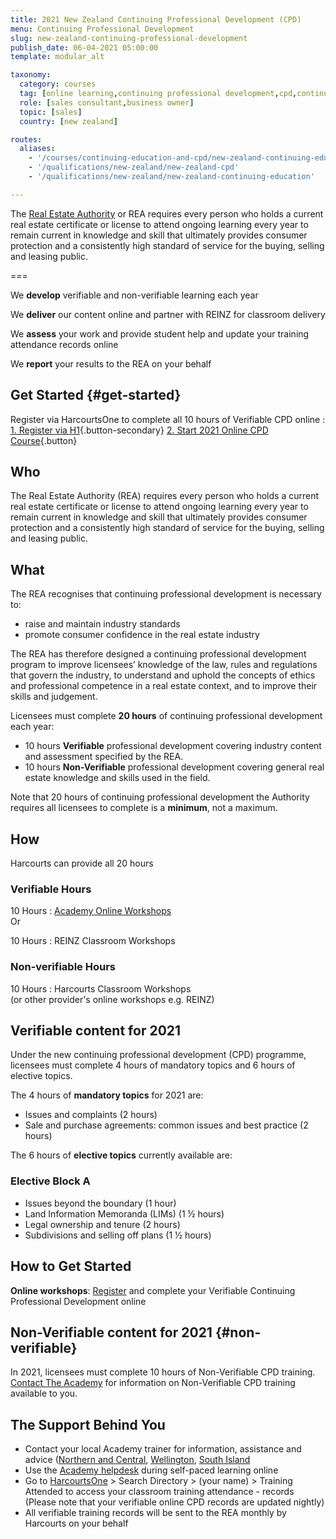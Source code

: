```yaml
---
title: 2021 New Zealand Continuing Professional Development (CPD)
menu: Continuing Professional Development
slug: new-zealand-continuing-professional-development
publish_date: 06-04-2021 05:00:00
template: modular_alt

taxonomy:
  category: courses
  tag: [online learning,continuing professional development,cpd,continuing education,ce]
  role: [sales consultant,business owner]
  topic: [sales]
  country: [new zealand]

routes:
  aliases:
    - '/courses/continuing-education-and-cpd/new-zealand-continuing-education'
    - '/qualifications/new-zealand/new-zealand-cpd'
    - '/qualifications/new-zealand/new-zealand-continuing-education'

---
```


<!-- # IMPORTANT LICENCE WARNING

>>>> All licence holders with incomplete 2021 Continuing Professional Development records with the REA will be contacted on or around January TBD, 2022.

>>>> Your licence will only be cancelled if you are unable to prove you have completed 10 hours of Verifiable and 10 hours of Non-Verifiable Continuing Professional Development training by December 31st 2021.

- If you have not completed your 10 Verifiable training hours, [start now](#get-started).
- If you have not completed your 10 Non-Verifiable training hours, this can be done by logging into the [REINZ website](http://myce.reinz.co.nz/).

--- -->

The [Real Estate Authority](https://www.rea.govt.nz/) or REA requires every person who holds a current real estate certificate or license to attend ongoing learning every year to remain current in knowledge and skill that ultimately provides consumer protection and a consistently high standard of service for the buying, selling and leasing public.

===

We **develop** verifiable and non-verifiable learning each year

We **deliver** our content online and partner with REINZ for classroom delivery

We **assess** your work and provide student help and update your training attendance records online

We **report** your results to the REA on your behalf

## Get Started {#get-started}

Register via HarcourtsOne to complete all 10 hours of Verifiable CPD online
: [1. Register via H1](http://one.harcourts.co.nz/Academy/RegistrationWizard.aspx?id2=8207){.button-secondary} [2. Start 2021 Online CPD Course](http://www.academyrealestatetraining.com/nz/moodle/course/view.php?id=195&noprocess){.button}

## Who
The Real Estate Authority (REA) requires every person who holds a current real estate certificate or license to attend ongoing learning every year to remain current in knowledge and skill that ultimately provides consumer protection and a consistently high standard of service for the buying, selling and leasing public.

## What

The REA recognises that continuing professional development is necessary to:
- raise and maintain industry standards
- promote consumer confidence in the real estate industry

The REA has therefore designed a continuing professional development program to improve licensees’ knowledge of the law, rules and regulations that govern the industry, to understand and uphold the concepts of ethics and professional competence in a real estate context, and to improve their skills and judgement.

Licensees must complete **20 hours** of continuing professional development each year:
* 10 hours **Verifiable** professional development covering industry content and assessment specified by the REA.
* 10 hours **Non-Verifiable** professional development covering general real estate knowledge and skills used in the field.

Note that 20 hours of continuing professional development the Authority requires all licensees to complete is
a **minimum**, not a maximum.

## How
Harcourts can provide all 20 hours

<div class="g-grid pure-g-r">
<div class="g-block size-1-2 pure-u-1-2" markdown="1">

### Verifiable Hours

10 Hours
: [Academy Online Workshops](#get-started) <br/>
  Or

10 Hours
: REINZ Classroom Workshops

</div>
<div class="g-block size-1-2 pure-u-1-2" markdown="1">

### Non-verifiable Hours
<!-- 8 Hours
: [Harcourts May HX Conference](https://harcourtsevents.com/new-zealand/nz-conference-21/) <br/>
  plus -->

10 Hours
: Harcourts Classroom Workshops <br/>
  (or other provider's online workshops e.g. REINZ)
</div>
</div>

## Verifiable content for 2021

Under the new continuing professional development (CPD) programme, licensees must complete 4 hours of mandatory topics and 6 hours of elective topics.

The 4 hours of **mandatory topics** for 2021 are:

  * Issues and complaints (2 hours)
  * Sale and purchase agreements: common issues and best practice (2 hours)

<!--There is a choice of **elective topics**. Choose your 6 Elective hours from the available topics:-->
The 6 hours of **elective topics** currently available are: 

### Elective Block A
  * Issues beyond the boundary (1 hour)
  * Land Information Memoranda (LIMs) (1 ½ hours)
  * Legal ownership and tenure (2 hours)
  * Subdivisions and selling off plans (1 ½ hours)

<!--
### Elective Block B    
  * Conjunctional Sales (1 ½ hours)
  * Council Compliance (1 ½ hours)
  * Issues Beyond the Boundary (1 ½ hours)
  * Pre-Listing: Agency Law and Professional Competence (1 ½ hours)
-->

## How to Get Started
**Online workshops**: [Register](http://one.harcourts.co.nz/Academy/RegistrationWizard.aspx?id2=8207) and complete your Verifiable Continuing Professional Development online

<!--## 2019 Refresher
If you are reviving a suspended licence after a period of 12 months or more, you will need to complete a refresher course (to get up to speed with what you have missed) plus the continuing professional development for the calendar year in which you revive your licence.

You must complete the continuing professional development by 31 December of the year in which you revive your licence, and you must complete the refresher training before you renew your licence for the second time.

The Academy is not offering Verifiable Continuing professional development Referesher training this year.
-->

## Non-Verifiable content for 2021 {#non-verifiable}

In 2021, licensees must complete 10 hours of Non-Verifiable CPD training. [Contact The Academy](mailto:academy.nz@harcourts.net) for information on Non-Verifiable CPD training available to you.

## The Support Behind You
- Contact your local Academy trainer for information, assistance and advice ([Northern and Central](mailto:barbara.ding@harcourts.net), [Wellington](mailto:barbara.ding@harcourts.net), [South Island](mailto:jo.abel@harcourts.net)
- Use the [Academy helpdesk](mailto:academy.nz@harcourts.net) during self-paced learning online
- Go to [HarcourtsOne](http://one.harcourts.co.nz) > Search Directory > (your name) > Training Attended to access your classroom training attendance - records (Please note that your verifiable online CPD records are updated nightly)
- All verifiable training records will be sent to the REA monthly by Harcourts on your behalf
